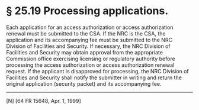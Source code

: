 # § 25.19   Processing applications.

Each application for an access authorization or access authorization renewal must be submitted to the CSA. If the NRC is the CSA, the application and its accompanying fee must be submitted to the NRC Division of Facilities and Security. If necessary, the NRC Division of Facilities and Security may obtain approval from the appropriate Commission office exercising licensing or regulatory authority before processing the access authorization or access authorization renewal request. If the applicant is disapproved for processing, the NRC Division of Facilities and Security shall notify the submitter in writing and return the original application (security packet) and its accompanying fee.



---

[N] [64 FR 15648, Apr. 1, 1999]




